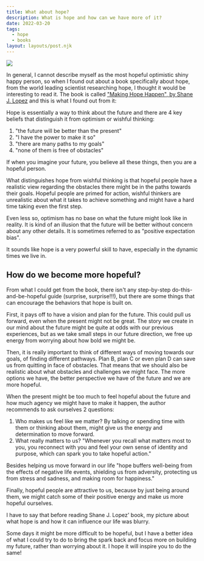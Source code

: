 ```yaml
---
title: What about hope?
description: What is hope and how can we have more of it?
date: 2022-03-20
tags:
  - hope
  - books
layout: layouts/post.njk
---
```

![](/img/Depositphotos_5587343_XL_crop.jpg)

In general, I cannot describe myself as the most hopeful optimistic shiny happy person, so when I found out about a book specifically about hope, from the world leading scientist researching hope, I thought it would be interesting to read it. The book is called ["Making Hope Happen", by Shane J. Lopez](https://www.amazon.com/Making-Hope-Happen-Create-Yourself/dp/1451666233/) and this is what I found out from it:

Hope is essentially a way to think about the future and there are 4 key beliefs that distinguish it from optimism or wishful thinking:

1. "the future will be better than the present"
2. "I have the power to make it so"
3. "there are many paths to my goals"
4. "none of them is free of obstacles"

If when you imagine your future, you believe all these things, then you are a hopeful person.

What distinguishes hope from wishful thinking is that hopeful people have a realistic view regarding the obstacles there might be in the paths towards their goals. Hopeful people are primed for action, wishful thinkers are unrealistic about what it takes to achieve something and might have a hard time taking even the first step.

Even less so, optimism has no base on what the future might look like in reality. It is kind of an illusion that the future will be better without concern about any other details. It is sometimes referred to as "positive expectation bias".

It sounds like hope is a very powerful skill to have, especially in the dynamic times we live in.

## How do we become more hopeful?

From what I could get from the book, there isn't any step-by-step do-this-and-be-hopeful guide (surprise, surprise!!!), but there are some things that can encourage the behaviors that hope is built on.

First, it pays off to have a vision and plan for the future. This could pull us forward, even when the present might not be great. The story we create in our mind about the future might be quite at odds with our previous experiences, but as we take small steps in our future direction, we free up energy from worrying about how bold we might be.

Then, it is really important to think of different ways of moving towards our goals, of finding different pathways. Plan B, plan C or even plan D can save us from quitting in face of obstacles. That means that we should also be realistic about what obstacles and challenges we might face. The more options we have, the better perspective we have of the future and we are more hopeful.

When the present might be too much to feel hopeful about the future and how much agency we might have to make it happen, the author recommends to ask ourselves 2 questions:

1. Who makes us feel like we matter? By talking or spending time with them or thinking about them, might give us the energy and determination to move forward.
2. What really matters to us? "Whenever you recall what matters most to you, you reconnect with you and feel your own sense of identity and purpose, which can spark you to take hopeful action."

Besides helping us move forward in our life "hope buffers well-being from the effects of negative life events, shielding us from adversity, protecting us from stress and sadness, and making room for happiness."

Finally, hopeful people are attractive to us, because by just being around them, we might catch some of their positive energy and make us more hopeful ourselves.

I have to say that before reading Shane J. Lopez' book, my picture about what hope is and how it can influence our life was blurry.

Some days it might be more difficult to be hopeful, but I have a better idea of what I could try to do to bring the spark back and focus more on building my future, rather than worrying about it. I hope it will inspire you to do the same!


